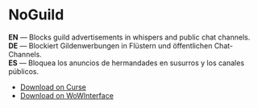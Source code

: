 NoGuild
==========

**EN** — Blocks guild advertisements in whispers and public chat channels.  
**DE** — Blockiert Gildenwerbungen in Flüstern und öffentlichen Chat-Channels.  
**ES** — Bloquea los anuncios de hermandades en susurros y los canales públicos.

* [Download on Curse](https://www.curseforge.com/wow/addons/noguild/)
* [Download on WoWInterface](https://www.wowinterface.com/downloads/info22644-NoGuild.html)
